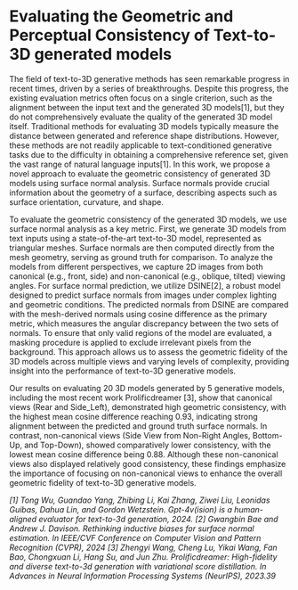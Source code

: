 # Evaluating the Geometric and Perceptual Consistency of Text-to-3D generated models

The field of text-to-3D generative methods has seen remarkable progress in recent times, driven by a series of breakthroughs. Despite this progress, the existing evaluation metrics often focus on a single criterion, such as the alignment between the input text and the generated 3D models[1], but they do not comprehensively evaluate the quality of the generated 3D model itself. Traditional methods for evaluating 3D models typically measure the distance between generated and reference shape distributions. However, these methods are not readily applicable to text-conditioned generative tasks due to the difficulty in obtaining a comprehensive reference set, given the vast range of natural language inputs[1]. In this work, we propose a novel approach to evaluate the geometric consistency of generated 3D models using surface normal analysis. Surface normals provide crucial information about the geometry of a surface, describing aspects such as surface orientation, curvature, and shape.


To evaluate the geometric consistency of the generated 3D models, we use surface normal analysis as a key metric. First, we generate 3D models from text inputs using a state-of-the-art text-to-3D model, represented as triangular meshes. Surface normals are then computed directly from the mesh geometry, serving as ground truth for comparison. To analyze the models from different perspectives, we capture 2D images from both canonical (e.g., front, side) and non-canonical (e.g., oblique, tilted) viewing angles. For surface normal prediction, we utilize DSINE[2], a robust model designed to predict surface normals from images under complex lighting and geometric conditions. The predicted normals from DSINE are compared with the mesh-derived normals using cosine difference as the primary metric, which measures the angular discrepancy between the two sets of normals. To ensure that only valid regions of the model are evaluated, a masking procedure is applied to exclude irrelevant pixels from the background. This approach allows us to assess the geometric fidelity of the 3D models across multiple views and varying levels of complexity, providing insight into the performance of text-to-3D generative models.


Our results on evaluating 20 3D models generated by 5 generative models, including the most recent work Prolificdreamer [3], show that canonical views  (Rear and Side_Left), demonstrated high geometric consistency, with the highest mean cosine difference reaching 0.93, indicating strong alignment between the predicted and ground truth surface normals. In contrast, non-canonical views (Side View from Non-Right Angles, Bottom-Up, and Top-Down), showed comparatively lower consistency, with the lowest mean cosine difference being 0.88. Although these non-canonical views also displayed relatively good consistency, these findings emphasize the importance of focusing on non-canonical views to enhance the overall geometric fidelity of text-to-3D generative models.


<i>
[1] Tong Wu, Guandao Yang, Zhibing Li, Kai Zhang, Ziwei Liu, Leonidas Guibas, Dahua Lin, and Gordon Wetzstein. Gpt-4v(ision) is a human-aligned evaluator for text-to-3d generation, 2024.
[2] Gwangbin Bae and Andrew J. Davison. Rethinking inductive biases for surface normal estimation. In IEEE/CVF Conference on Computer Vision and Pattern Recognition (CVPR), 2024
[3] Zhengyi Wang, Cheng Lu, Yikai Wang, Fan Bao, Chongxuan Li, Hang Su, and Jun Zhu. Prolificdreamer: High-fidelity and diverse text-to-3d generation with variational score distillation. In Advances in Neural Information Processing Systems (NeurIPS), 2023.39 </i>
